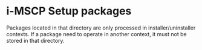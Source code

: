 # i-MSCP Setup packages

Packages located in that directory are only processed in installer/uninstaller
contexts. If a package need to operate in another context, it must not be
stored in that directory.
